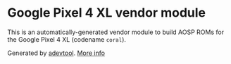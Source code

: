 # Google Pixel 4 XL vendor module

This is an automatically-generated vendor module to build AOSP ROMs for the Google Pixel 4 XL (codename `coral`).

Generated by [adevtool](https://github.com/kdrag0n/adevtool). [More info](https://github.com/kdrag0n/adevtool/blob/main/README.md)
